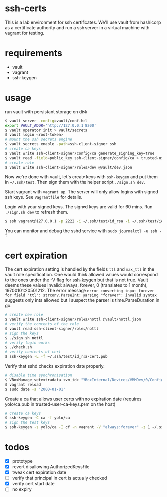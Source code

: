# ssh-certs
This is a lab environment for ssh certificates. We'll use vault from hashicorp as a certificate authority and run a ssh server in a virtual machine with vagrant for testing.

# requirements
- vault
- vagrant
- ssh-keygen

# usage
run vault with persistant storage on disk

````bash
$ vault server -config=vault/conf.hcl
export VAULT_ADDR='http://127.0.0.1:8200'
$ vault operator init > vault/secrets
$ vault login <root-token>
# mount the ssh secrets engine
$ vault secrets enable -path=ssh-client-signer ssh
# create ca keys
$ vault write ssh-client-signer/config/ca generate_signing_key=true
$ vault read -field=public_key ssh-client-signer/config/ca > trusted-user-ca-keys.pem
# create role
$ vault write ssh-client-signer/roles/dev @vault/dev.json
````

Now we're done with vault, let's create keys with `ssh-keygen` and put them in `~/.ssh/test`. Then sign them with the helper script `./sign.sh dev`.

Start vagrant with `vagrant up`. The server will only allow logins with signed ssh keys. See `Vagrantfile` for details.

Login with your signed keys. The signed keys are valid for 60 mins. Run `./sign.sh dev` to refresh them.

````bash
$ ssh vagrant@127.0.0.1 -p 2222 -i ~/.ssh/test/id_rsa -i ~/.ssh/test/id_rsa-cert.pub -o StrictHostKeyChecking=no
````

You can monitor and debug the sshd service with `sudo journalctl -u ssh -f`

# cert expiration
The cert expiration setting is handled by the fields `ttl` and `max_ttl` in the vault role specification. One would think allowed values would correspond to the ones under the -V flag for [ssh-keygen](https://man.openbsd.org/ssh-keygen.1#V) but that is not true. Vault deems these values invalid: always, forever, 0 (translates to 1 month), 19700101:20501212. The error message `error converting input forever for field "ttl": strconv.ParseInt: parsing "forever": invalid syntax` suggests only ints allowed but I suspect the parser is time.ParseDuration in go.

````bash
# create new role
$ vault write ssh-client-signer/roles/nottl @vault/nottl.json
# verify the contents of the role
$ vault read ssh-client-signer/roles/nottl
# sign the keys
$ ./sign.sh nottl
# verify login works
$ ./check.sh
# verify contents of cert
$ ssh-keygen -L -f ~/.ssh/test/id_rsa-cert.pub
````

Verify that sshd checks expiration date properly.

````bash
# disable time synchronisation
$ VBoxManage setextradata <vm_id> "VBoxInternal/Devices/VMMDev/0/Config/GetHostTimeDisabled" 1
$ vagrant reload
$ sudo date -s '2000-01-01'
````

Create a ca that allows user certs with no expiration date (requires yolo/ca.pub in trusted-user-ca-keys.pem on the host)

````bash
# create ca keys
$ ssh-keygen -C ca -f yolo/ca
# sign the test keys
$ ssh-keygen -s yolo/ca -I cf -n vagrant -V "always:forever" -z 1 ~/.ssh/test/id_rsa.pub
````

# todos
- [x] prototype
- [x] revert disallowing AuthorizedKeysFile
- [x] tweak cert expiration date
- [ ] verify that principal in cert is actually checked
- [x] verify cert start date
- [ ] no expiry
